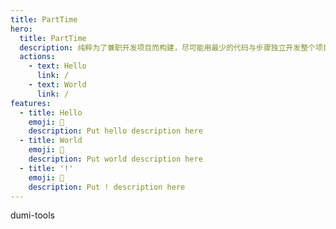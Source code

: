 ```yaml
---
title: PartTime
hero:
  title: PartTime
  description: 纯粹为了兼职开发项目而构建，尽可能用最少的代码与步骤独立开发整个项目
  actions:
    - text: Hello
      link: /
    - text: World
      link: /
features:
  - title: Hello
    emoji: 💎
    description: Put hello description here
  - title: World
    emoji: 🌈
    description: Put world description here
  - title: '!'
    emoji: 🚀
    description: Put ! description here
---
```


dumi-tools
